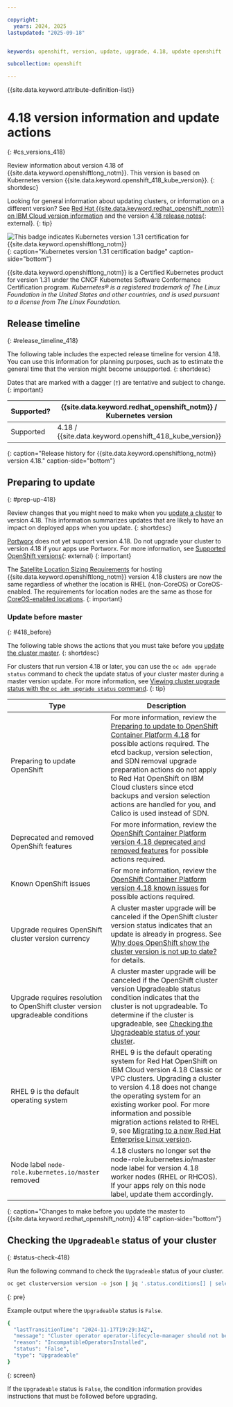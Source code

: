 ```yaml
---

copyright:
  years: 2024, 2025
lastupdated: "2025-09-18"


keywords: openshift, version, update, upgrade, 4.18, update openshift

subcollection: openshift

---
```


{{site.data.keyword.attribute-definition-list}}


# 4.18 version information and update actions
{: #cs_versions_418}

Review information about version 4.18 of {{site.data.keyword.openshiftlong_notm}}. This version is based on Kubernetes version {{site.data.keyword.openshift_418_kube_version}}. 
{: shortdesc}

Looking for general information about updating clusters, or information on a different version? See [Red Hat {{site.data.keyword.redhat_openshift_notm}} on IBM Cloud version information](/docs/openshift?topic=openshift-openshift_versions) and the version [4.18 release notes](https://docs.redhat.com/documentation/openshift_container_platform/4.18/html/release_notes/ocp-4-18-release-notes#ocp-4-17-release-notes){: external}.
{: tip}



![This badge indicates Kubernetes version 1.31 certification for {{site.data.keyword.openshiftlong_notm}}](images/certified-kubernetes-color.svg){: caption="Kubernetes version 1.31 certification badge" caption-side="bottom"}

{{site.data.keyword.openshiftlong_notm}} is a Certified Kubernetes product for version 1.31 under the CNCF Kubernetes Software Conformance Certification program. _Kubernetes® is a registered trademark of The Linux Foundation in the United States and other countries, and is used pursuant to a license from The Linux Foundation._



## Release timeline 
{: #release_timeline_418}

The following table includes the expected release timeline for version 4.18. You can use this information for planning purposes, such as to estimate the general time that the version might become unsupported. 
{: shortdesc}

Dates that are marked with a dagger (`†`) are tentative and subject to change.
{: important}

| Supported? | {{site.data.keyword.redhat_openshift_notm}} / Kubernetes version | Release date | Unsupported date |
| --- | --- | --- | --- |
| Supported | 4.18 / {{site.data.keyword.openshift_418_kube_version}} | {{site.data.keyword.openshift_418_release_date}} | {{site.data.keyword.openshift_418_unsupported_date}}`†` |
{: caption="Release history for {{site.data.keyword.openshiftlong_notm}} version 4.18." caption-side="bottom"}


## Preparing to update
{: #prep-up-418}

Review changes that you might need to make when you [update a cluster](/docs/openshift?topic=openshift-update) to version 4.18. This information summarizes updates that are likely to have an impact on deployed apps when you update.
{: shortdesc}

[Portworx](/docs/containers?topic=containers-storage_portworx_about) does not yet support version 4.18. Do not upgrade your cluster to version 4.18 if your apps use Portworx. For more information, see [Supported OpenShift versions](https://docs.portworx.com/portworx-enterprise/platform/openshift/ocp-ibm-cloud/before-you-begin#supported-openshift-versions){: external}
{: important}

The [Satellite Location Sizing Requirements](/docs/satellite?topic=satellite-location-sizing) for hosting {{site.data.keyword.openshiftlong_notm}} version 4.18 clusters are now the same regardless of whether the location is RHEL (non-CoreOS) or CoreOS-enabled. The requirements for location nodes are the same as those for [CoreOS-enabled locations](/docs/satellite?topic=satellite-location-sizing#control-plane-how-many-clusters-rhcos).
{: important}


### Update before master
{: #418_before}

The following table shows the actions that you must take before you [update the cluster master](/docs/openshift?topic=openshift-update#master).
{: shortdesc}

For clusters that run version 4.18 or later, you can use the `oc adm upgrade status` command to check the update status of your cluster master during a master version update. For more information, see [Viewing cluster upgrade status with the `oc adm upgrade status` command](/docs/openshift?topic=openshift-upgrade-status).
{: tip}

| Type | Description |
| --- | --- |
| Preparing to update OpenShift | For more information, review the [Preparing to update to OpenShift Container Platform 4.18](https://docs.redhat.com/en/documentation/openshift_container_platform/4.18/html/updating_clusters/preparing-to-update-a-cluster#updating-cluster-prepare) for possible actions required. The etcd backup, version selection, and SDN removal upgrade preparation actions do not apply to Red Hat OpenShift on IBM Cloud clusters since etcd backups and version selection actions are handled for you, and Calico is used instead of SDN. |
| Deprecated and removed OpenShift features | For more information, review the [OpenShift Container Platform version 4.18 deprecated and removed features](https://docs.redhat.com/en/documentation/openshift_container_platform/4.18/html/release_notes/ocp-4-18-release-notes#ocp-4-18-deprecated-removed-features_release-notes) for possible actions required. |
| Known OpenShift issues | For more information, review the [OpenShift Container Platform version 4.18 known issues](https://docs.redhat.com/en/documentation/openshift_container_platform/4.18/html/release_notes/ocp-4-18-release-notes#ocp-4-18-known-issues_release-notes) for possible actions required. |
| Upgrade requires OpenShift cluster version currency | A cluster master upgrade will be canceled if the OpenShift cluster version status indicates that an update is already in progress. See [Why does OpenShift show the cluster version is not up to date?](/docs/openshift?topic=openshift-ts-cluster-version-downlevel) for details. |
| Upgrade requires resolution to OpenShift cluster version upgradeable conditions | A cluster master upgrade will be canceled if the OpenShift cluster version Upgradeable status condition indicates that the cluster is not upgradeable. To determine if the cluster is upgradeable, see [Checking the Upgradeable status of your cluster](/docs/openshift?topic=openshift-cs_versions_418#status-check-418). |
| RHEL 9 is the default operating system | RHEL 9 is the default operating system for Red Hat OpenShift on IBM Cloud version 4.18 Classic or VPC clusters. Upgrading a cluster to version 4.18 does not change the operating system for an existing worker pool. For more information and possible migration actions related to RHEL 9, see [Migrating to a new Red Hat Enterprise Linux version](/docs/openshift?topic=openshift-rhel_migrate). |
| Node label `node-role.kubernetes.io/master` removed	 | 4.18 clusters no longer set the node-role.kubernetes.io/master node label for version 4.18 worker nodes (RHEL or RHCOS). If your apps rely on this node label, update them accordingly. |
{: caption="Changes to make before you update the master to {{site.data.keyword.redhat_openshift_notm}} 4.18" caption-side="bottom"}



## Checking the `Upgradeable` status of your cluster
{: #status-check-418}

Run the following command to check the `Upgradeable` status of your cluster.

```sh
oc get clusterversion version -o json | jq '.status.conditions[] | select(.type == "Upgradeable")'
```
{: pre}

Example output where the `Upgradeable` status is `False`.

```sh
{
  "lastTransitionTime": "2024-11-17T19:29:34Z",
  "message": "Cluster operator operator-lifecycle-manager should not be upgraded between minor versions: ClusterServiceVersions blocking cluster upgrade: default/test is incompatible with OpenShift minor versions greater than 4.16",
  "reason": "IncompatibleOperatorsInstalled",
  "status": "False",
  "type": "Upgradeable"
}
```
{: screen}

If the `Upgradeable` status is `False`, the condition information provides instructions that must be followed before upgrading.
